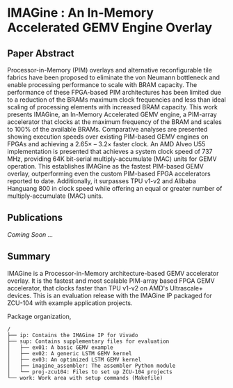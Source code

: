 # IMAGine : An In-Memory Accelerated GEMV Engine Overlay

## Paper Abstract
Processor-in-Memory (PIM) overlays and alternative 
reconfigurable tile fabrics have been proposed to eliminate
the von Neumann bottleneck and enable processing performance
to scale with BRAM capacity. The performance of these FPGA-based 
PIM architectures has been limited due to a reduction of
the BRAMs maximum clock frequencies and less than ideal scaling 
of processing elements with increased BRAM capacity. 
This work presents IMAGine, an In-Memory Accelerated GEMV
engine, a PIM-array accelerator that clocks at the maximum
frequency of the BRAM and scales to 100% of the available
BRAMs. Comparative analyses are presented showing execution
speeds over existing PIM-based GEMV engines on FPGAs
and achieving a 2.65× – 3.2× faster clock. An AMD Alveo
U55 implementation is presented that achieves a system clock
speed of 737 MHz, providing 64K bit-serial multiply-accumulate
(MAC) units for GEMV operation. This establishes IMAGine
as the fastest PIM-based GEMV overlay, outperforming even
the custom PIM-based FPGA accelerators reported to date.
Additionally, it surpasses TPU v1-v2 and Alibaba Hanguang 800
in clock speed while offering an equal or greater number of
multiply-accumulate (MAC) units.


## Publications
_Coming Soon ..._


## Summary
IMAGine is a Processor-in-Memory architecture-based GEMV accelerator overlay.
It is the fastest and most scalable PIM-array based FPGA GEMV accelerator, 
that clocks faster than TPU v1-v2 on AMD's Ultrascale+ devices.
This is an evaluation release with the IMAGine IP packaged
for ZCU-104 with example application projects.

Package organization,
```
/
├── ip: Contains the IMAGine IP for Vivado
├── sup: Contains supplementary files for evaluation
│   ├── ex01: A basic GEMV example
│   ├── ex02: A generic LSTM GEMV kernel
│   ├── ex03: An optimized LSTM GEMV kernel
│   ├── imagine_assembler: The assembler Python module
│   └── proj-zcu104: Files to set up ZCU-104 projects
└── work: Work area with setup commands (Makefile)
```
